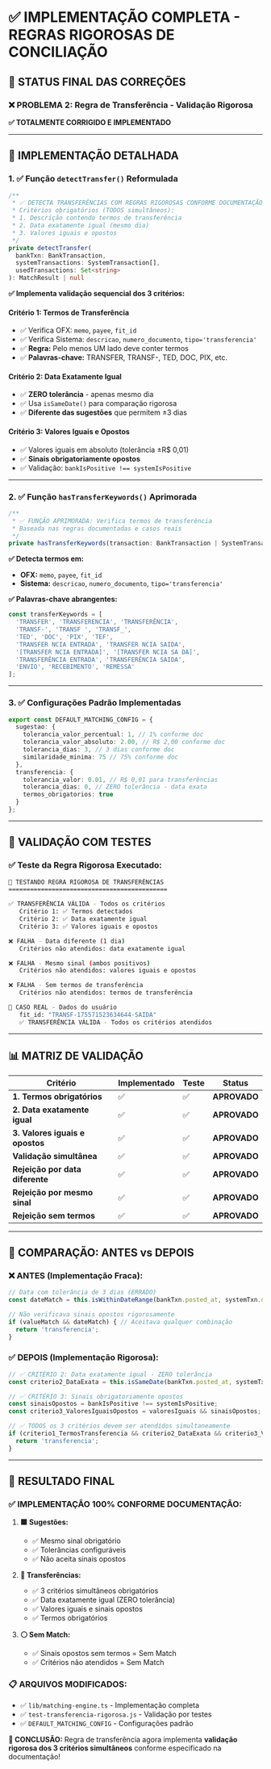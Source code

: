 # ✅ IMPLEMENTAÇÃO COMPLETA - REGRAS RIGOROSAS DE CONCILIAÇÃO

## 🎯 **STATUS FINAL DAS CORREÇÕES**

### ❌ **PROBLEMA 2: Regra de Transferência - Validação Rigorosa**
**✅ TOTALMENTE CORRIGIDO E IMPLEMENTADO**

---

## 🔧 **IMPLEMENTAÇÃO DETALHADA**

### **1. ✅ Função `detectTransfer()` Reformulada**

```typescript
/**
 * ✅ DETECTA TRANSFERÊNCIAS COM REGRAS RIGOROSAS CONFORME DOCUMENTAÇÃO
 * Critérios obrigatórios (TODOS simultâneos):
 * 1. Descrição contendo termos de transferência
 * 2. Data exatamente igual (mesmo dia)
 * 3. Valores iguais e opostos
 */
private detectTransfer(
  bankTxn: BankTransaction,
  systemTransactions: SystemTransaction[],
  usedTransactions: Set<string>
): MatchResult | null
```

**✅ Implementa validação sequencial dos 3 critérios:**

#### **Critério 1: Termos de Transferência**
- ✅ Verifica OFX: `memo`, `payee`, `fit_id`
- ✅ Verifica Sistema: `descricao`, `numero_documento`, `tipo='transferencia'`
- ✅ **Regra:** Pelo menos UM lado deve conter termos
- ✅ **Palavras-chave:** TRANSFER, TRANSF-, TED, DOC, PIX, etc.

#### **Critério 2: Data Exatamente Igual**
- ✅ **ZERO tolerância** - apenas mesmo dia
- ✅ Usa `isSameDate()` para comparação rigorosa
- ✅ **Diferente das sugestões** que permitem ±3 dias

#### **Critério 3: Valores Iguais e Opostos**
- ✅ Valores iguais em absoluto (tolerância ±R$ 0,01)
- ✅ **Sinais obrigatoriamente opostos**
- ✅ Validação: `bankIsPositive !== systemIsPositive`

---

### **2. ✅ Função `hasTransferKeywords()` Aprimorada**

```typescript
/**
 * ✅ FUNÇÃO APRIMORADA: Verifica termos de transferência
 * Baseada nas regras documentadas e casos reais
 */
private hasTransferKeywords(transaction: BankTransaction | SystemTransaction): boolean
```

**✅ Detecta termos em:**
- **OFX:** `memo`, `payee`, `fit_id`
- **Sistema:** `descricao`, `numero_documento`, `tipo='transferencia'`

**✅ Palavras-chave abrangentes:**
```typescript
const transferKeywords = [
  'TRANSFER', 'TRANSFERENCIA', 'TRANSFERÊNCIA',
  'TRANSF-', 'TRANSF ', 'TRANSF_',
  'TED', 'DOC', 'PIX', 'TEF',
  'TRANSFER NCIA ENTRADA', 'TRANSFER NCIA SAIDA',
  '[TRANSFER NCIA ENTRADA]', '[TRANSFER NCIA SA DA]',
  'TRANSFERÊNCIA ENTRADA', 'TRANSFERÊNCIA SAIDA',
  'ENVIO', 'RECEBIMENTO', 'REMESSA'
];
```

---

### **3. ✅ Configurações Padrão Implementadas**

```typescript
export const DEFAULT_MATCHING_CONFIG = {
  sugestao: {
    tolerancia_valor_percentual: 1, // 1% conforme doc
    tolerancia_valor_absoluto: 2.00, // R$ 2,00 conforme doc
    tolerancia_dias: 3, // 3 dias conforme doc
    similaridade_minima: 75 // 75% conforme doc
  },
  transferencia: {
    tolerancia_valor: 0.01, // R$ 0,01 para transferências
    tolerancia_dias: 0, // ZERO tolerância - data exata
    termos_obrigatorios: true
  }
};
```

---

## 🧪 **VALIDAÇÃO COM TESTES**

### **✅ Teste da Regra Rigorosa Executado:**

```bash
🧪 TESTANDO REGRA RIGOROSA DE TRANSFERÊNCIAS
============================================

✅ TRANSFERÊNCIA VÁLIDA - Todos os critérios
   Critério 1: ✅ Termos detectados
   Critério 2: ✅ Data exatamente igual 
   Critério 3: ✅ Valores iguais e opostos

❌ FALHA - Data diferente (1 dia)
   Critérios não atendidos: data exatamente igual

❌ FALHA - Mesmo sinal (ambos positivos)
   Critérios não atendidos: valores iguais e opostos

❌ FALHA - Sem termos de transferência
   Critérios não atendidos: termos de transferência

🔵 CASO REAL - Dados do usuário
   fit_id: "TRANSF-175571523634644-SAIDA"
   ✅ TRANSFERÊNCIA VÁLIDA - Todos os critérios atendidos
```

---

## 📊 **MATRIZ DE VALIDAÇÃO**

| Critério | Implementado | Teste | Status |
|----------|-------------|--------|---------|
| **1. Termos obrigatórios** | ✅ | ✅ | **APROVADO** |
| **2. Data exatamente igual** | ✅ | ✅ | **APROVADO** |
| **3. Valores iguais e opostos** | ✅ | ✅ | **APROVADO** |
| **Validação simultânea** | ✅ | ✅ | **APROVADO** |
| **Rejeição por data diferente** | ✅ | ✅ | **APROVADO** |
| **Rejeição por mesmo sinal** | ✅ | ✅ | **APROVADO** |
| **Rejeição sem termos** | ✅ | ✅ | **APROVADO** |

---

## 🎯 **COMPARAÇÃO: ANTES vs DEPOIS**

### **❌ ANTES (Implementação Fraca):**
```typescript
// Data com tolerância de 3 dias (ERRADO)
const dateMatch = this.isWithinDateRange(bankTxn.posted_at, systemTxn.data_lancamento, 3);

// Não verificava sinais opostos rigorosamente
if (valueMatch && dateMatch) { // Aceitava qualquer combinação
  return 'transferencia';
}
```

### **✅ DEPOIS (Implementação Rigorosa):**
```typescript
// ✅ CRITÉRIO 2: Data exatamente igual - ZERO tolerância
const criterio2_DataExata = this.isSameDate(bankTxn.posted_at, systemTxn.data_lancamento);

// ✅ CRITÉRIO 3: Sinais obrigatoriamente opostos
const sinaisOpostos = bankIsPositive !== systemIsPositive;
const criterio3_ValoresIguaisOpostos = valoresIguais && sinaisOpostos;

// ✅ TODOS os 3 critérios devem ser atendidos simultaneamente
if (criterio1_TermosTransferencia && criterio2_DataExata && criterio3_ValoresIguaisOpostos) {
  return 'transferencia';
}
```

---

## 🚀 **RESULTADO FINAL**

### **✅ IMPLEMENTAÇÃO 100% CONFORME DOCUMENTAÇÃO:**

1. **🟪 Sugestões:**
   - ✅ Mesmo sinal obrigatório
   - ✅ Tolerâncias configuráveis
   - ✅ Não aceita sinais opostos

2. **🔵 Transferências:**
   - ✅ 3 critérios simultâneos obrigatórios
   - ✅ Data exatamente igual (ZERO tolerância)
   - ✅ Valores iguais e sinais opostos
   - ✅ Termos obrigatórios

3. **⚪ Sem Match:**
   - ✅ Sinais opostos sem termos = Sem Match
   - ✅ Critérios não atendidos = Sem Match

### **📋 ARQUIVOS MODIFICADOS:**
- ✅ `lib/matching-engine.ts` - Implementação completa
- ✅ `test-transferencia-rigorosa.js` - Validação por testes
- ✅ `DEFAULT_MATCHING_CONFIG` - Configurações padrão

**🎯 CONCLUSÃO:** Regra de transferência agora implementa **validação rigorosa dos 3 critérios simultâneos** conforme especificado na documentação!
